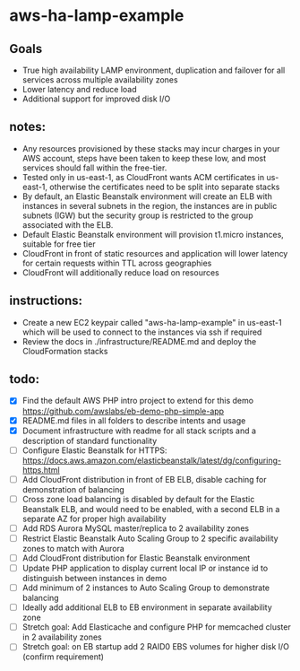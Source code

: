 # aws-ha-lamp-example

## Goals
- True high availability LAMP environment, duplication and failover for all services across multiple availability zones
- Lower latency and reduce load
- Additional support for improved disk I/O

## notes:
- Any resources provisioned by these stacks may incur charges in your AWS account, steps have been taken to keep these low, and most services should fall within the free-tier.
- Tested only in us-east-1, as CloudFront wants ACM certificates in us-east-1, otherwise the certificates need to be split into separate stacks
- By default, an Elastic Beanstalk environment will create an ELB with instances in several subnets in the region, the instances are in public subnets (IGW) but the security group is restricted to the group associated with the ELB.
- Default Elastic Beanstalk environment will provision t1.micro instances, suitable for free tier
- CloudFront in front of static resources and application will lower latency for certain requests within TTL across geographies
- CloudFront will additionally reduce load on resources  

## instructions:

- Create a new EC2 keypair called "aws-ha-lamp-example" in us-east-1 which will be used to connect to the instances via ssh if required
- Review the docs in ./infrastructure/README.md and deploy the CloudFormation stacks

## todo:

- [x] Find the default AWS PHP intro project to extend for this demo https://github.com/awslabs/eb-demo-php-simple-app
- [x] README.md files in all folders to describe intents and usage
- [x] Document infrastructure with readme for all stack scripts and a description of standard functionality
- [ ] Configure Elastic Beanstalk for HTTPS: https://docs.aws.amazon.com/elasticbeanstalk/latest/dg/configuring-https.html
- [ ] Add CloudFront distribution in front of EB ELB, disable caching for demonstration of balancing
- [ ] Cross zone load balancing is disabled by default for the Elastic Beanstalk ELB, and would need to be enabled, with a second ELB in a separate AZ for proper high availability
- [ ] Add RDS Aurora MySQL master/replica to 2 availability zones
- [ ] Restrict Elastic Beanstalk Auto Scaling Group to 2 specific availability zones to match with Aurora
- [ ] Add CloudFront distribution for Elastic Beanstalk environment
- [ ] Update PHP application to display current local IP or instance id to distinguish between instances in demo
- [ ] Add minimum of 2 instances to Auto Scaling Group to demonstrate balancing
- [ ] Ideally add additional ELB to EB environment in separate availability zone
- [ ] Stretch goal: Add Elasticache and configure PHP for memcached cluster in 2 availability zones
- [ ] Stretch goal: on EB startup add 2 RAID0 EBS volumes for higher disk I/O (confirm requirement)  
